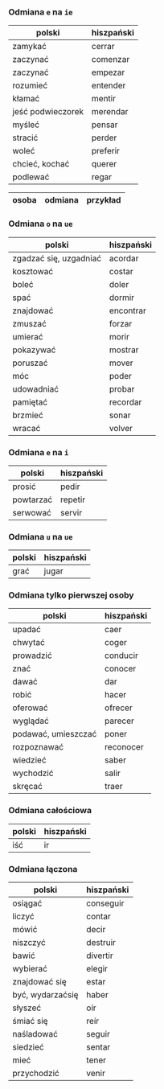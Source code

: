 ### Odmiana `e` na `ie`

polski | hiszpański
--- | ---
zamykać | cerrar
zaczynać | comenzar
zaczynać | empezar
rozumieć | entender
kłamać | mentir
jeść podwieczorek | merendar
myśleć | pensar
stracić | perder
woleć | preferir
chcieć, kochać | querer
podlewać | regar

osoba | odmiana | przykład
--- | --- | ---

### Odmiana `o` na `ue`

polski | hiszpański
--- | ---
zgadzać się, uzgadniać | acordar
kosztować | costar
boleć | doler
spać | dormir
znajdować | encontrar
zmuszać | forzar
umierać | morir
pokazywać | mostrar
poruszać | mover
móc | poder
udowadniać | probar
pamiętać | recordar
brzmieć | sonar
wracać | volver

### Odmiana `e` na `i`

polski | hiszpański
--- | ---
prosić | pedir
powtarzać | repetir
serwować | servir

### Odmiana `u` na `ue`

polski | hiszpański
--- | ---
grać | jugar

### Odmiana tylko pierwszej osoby

polski | hiszpański
--- | ---
upadać | caer
chwytać | coger
prowadzić | conducir
znać | conocer
dawać | dar
robić | hacer
oferować | ofrecer
wyglądać | parecer
podawać, umieszczać | poner
rozpoznawać | reconocer
wiedzieć | saber
wychodzić | salir
skręcać | traer

### Odmiana całościowa

polski | hiszpański
--- | ---
iść | ir

### Odmiana łączona

polski | hiszpański
--- | ---
osiągać | conseguir
liczyć | contar
mówić | decir
niszczyć | destruir
bawić | divertir
wybierać | elegir
znajdować się | estar
być, wydarzaćsię | haber
słyszeć | oír
śmiać się | reír
naśladować | seguir
siedzieć | sentar
mieć | tener
przychodzić | venir
